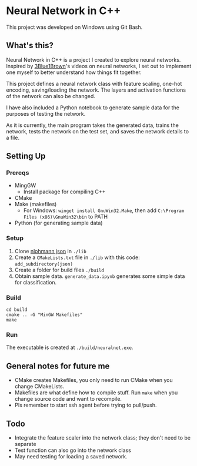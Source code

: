# Neural Network in C++

This project was developed on Windows using Git Bash.

## What's this?
Neural Network in C++ is a project I created to explore neural networks. Inspired by [3Blue1Brown](https://www.youtube.com/c/3blue1brown)'s videos on neural networks, I set out to implement one myself to better understand how things fit together.

This project defines a neural network class with feature scaling, one-hot encoding, saving/loading the network. The layers and activation functions of the network can also be changed.

I have also included a Python notebook to generate sample data for the purposes of testing the network.

As it is currently, the main program takes the generated data, trains the network, tests the network on the test set, and saves the network details to a file.

## Setting Up
### Prereqs
- MingGW
    - Install package for compiling C++
- CMake
- Make (makefiles)
    - For Windows: `winget install GnuWin32.Make`, then add `C:\Program Files (x86)\GnuWin32\bin` to PATH
- Python (for generating sample data)

### Setup
1. Clone [nlohmann json](https://github.com/nlohmann/json) in `./lib`
2. Create a `CMakeLists.txt` file in `./lib` with this code: `add_subdirectory(json)`
3. Create a folder for build files `./build`
4. Obtain sample data. `generate_data.ipynb` generates some simple data for classification.

### Build
```
cd build
cmake .. -G "MinGW Makefiles"
make
```

### Run
The executable is created at `./build/neuralnet.exe`.

## General notes for future me
- CMake creates Makefiles, you only need to run CMake when you change CMakeLists.
- Makefiles are what define how to compile stuff. Run `make` when you change source code and want to recompile.
- Pls remember to start ssh agent before trying to pull/push.

## Todo
- Integrate the feature scaler into the network class; they don't need to be separate
- Test function can also go into the network class
- May need testing for loading a saved network.
